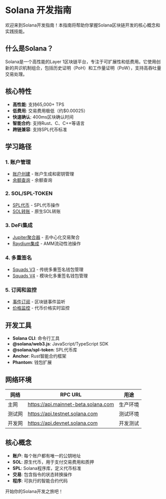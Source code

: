 # Solana 开发指南

欢迎来到Solana开发指南！本指南将帮助你掌握Solana区块链开发的核心概念和实践技能。

## 什么是Solana？

Solana是一个高性能的Layer 1区块链平台，专注于可扩展性和低费用。它使用创新的共识机制组合，包括历史证明（PoH）和工作量证明（PoW），支持高吞吐量交易处理。

## 核心特性

- **高性能**: 支持65,000+ TPS
- **低费用**: 交易费用极低（约$0.00025）
- **快速确认**: 400ms区块确认时间
- **智能合约**: 支持Rust、C、C++等语言
- **跨链兼容**: 支持SPL代币标准

## 学习路径

### 1. 账户管理
- [账户创建](./account/account.md) - 账户生成和密钥管理
- [余额查询](./account/balance.md) - 余额查询

### 2. SOL/SPL-TOKEN
- [SPL代币](./token/spl-token.md) - SPL代币操作
- [SOL转账](./token/send-sol.md) - 原生SOL转账

### 3. DeFi集成
- [Jupiter聚合器](./defi/jupiter.md) - 去中心化交易聚合
- [Raydium集成](./defi/raydium.md) - AMM流动性池操作

### 4. 多重签名
- [Squads V3](./multisig/squads-v3.md) - 传统多重签名钱包管理
- [Squads V4](./multisig/squads-v4.md) - 模块化多重签名钱包管理

### 5. 订阅和监控
- [事件订阅](./subscribes/subscribes.md) - 区块链事件监听
- [价格监控](./subscribes/price.md) - 代币价格实时监控

## 开发工具

- **Solana CLI**: 命令行工具
- **@solana/web3.js**: JavaScript/TypeScript SDK
- **@solana/spl-token**: SPL代币库
- **Anchor**: Rust智能合约框架
- **Phantom**: 钱包扩展

## 网络环境

| 网络   | RPC URL                             | 用途     |
| ------ | ----------------------------------- | -------- |
| 主网   | https://api.mainnet-beta.solana.com | 生产环境 |
| 测试网 | https://api.testnet.solana.com      | 测试环境 |
| 开发网 | https://api.devnet.solana.com       | 开发测试 |

## 核心概念

- **账户**: 每个账户都有唯一的公钥地址
- **SOL**: 原生代币，用于支付交易费用和质押
- **SPL**: Solana程序库，定义代币标准
- **交易**: 包含指令的状态转换操作
- **程序**: 可执行的智能合约代码

开始你的Solana开发之旅吧！
